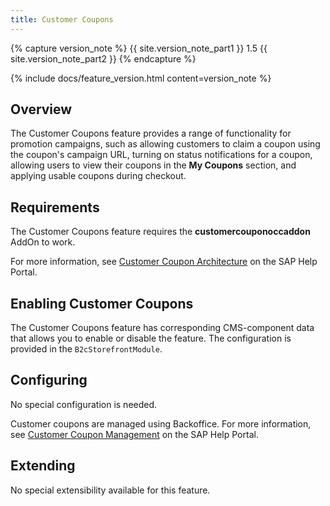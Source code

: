 ```yaml
---
title: Customer Coupons
---
```


{% capture version_note %}
{{ site.version_note_part1 }} 1.5 {{ site.version_note_part2 }}
{% endcapture %}

{% include docs/feature_version.html content=version_note %}

## Overview

The Customer Coupons feature provides a range of functionality for promotion campaigns, such as allowing customers to claim a coupon using the coupon's campaign URL, turning on status notifications for a coupon, allowing users to view their coupons in the **My Coupons** section, and applying usable coupons during checkout.

## Requirements

The Customer Coupons feature requires the **customercouponoccaddon** AddOn to work.

For more information, see [Customer Coupon Architecture](https://help.sap.com/viewer/DRAFT/4e9e1795f3e04125b3e0206dfefbf3a9/latest/en-US/97d91d0c7c3449e6ba4412d721535d6a.html) on the SAP Help Portal.

## Enabling Customer Coupons

The Customer Coupons feature has corresponding CMS-component data that allows you to enable or disable the feature. The configuration is provided in the `B2cStorefrontModule`.

## Configuring

No special configuration is needed.

Customer coupons are managed using Backoffice. For more information, see [Customer Coupon Management](https://help.sap.com/viewer/DRAFT/4e9e1795f3e04125b3e0206dfefbf3a9/latest/en-US/b307666c232146058353c1f6e8a058fd.html) on the SAP Help Portal.

## Extending

No special extensibility available for this feature.
